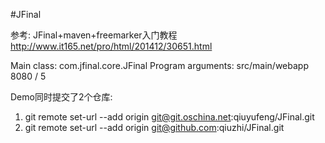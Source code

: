 #JFinal

参考: JFinal+maven+freemarker入门教程 http://www.it165.net/pro/html/201412/30651.html

Main class: com.jfinal.core.JFinal
Program arguments: src/main/webapp 8080 / 5

Demo同时提交了2个仓库:
1. git remote set-url --add origin git@git.oschina.net:qiuyufeng/JFinal.git
2. git remote set-url --add origin git@github.com:qiuzhi/JFinal.git